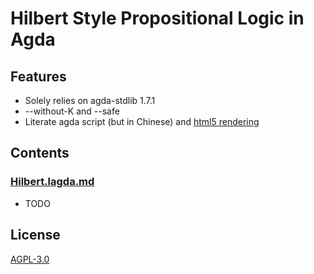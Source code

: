 # Hilbert Style Propositional Logic in Agda

## Features

- Solely relies on agda-stdlib 1.7.1
- --without-K and --safe
- Literate agda script (but in Chinese) and [html5 rendering](https://choukh.github.io/hilbert-style-prop-logic/Hilbert.html)

## Contents

### [Hilbert.lagda.md](https://github.com/choukh/hilbert-style-prop-logic/blob/main/src/Hilbert.lagda.md)

- TODO

## License

[AGPL-3.0](https://github.com/choukh/agda-lvo/blob/main/LICENSE)
